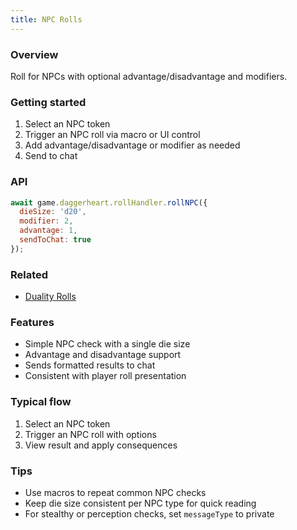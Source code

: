 ```yaml
---
title: NPC Rolls
---
```


### Overview
Roll for NPCs with optional advantage/disadvantage and modifiers.

### Getting started
1. Select an NPC token
2. Trigger an NPC roll via macro or UI control
3. Add advantage/disadvantage or modifier as needed
4. Send to chat

### API
```javascript
await game.daggerheart.rollHandler.rollNPC({
  dieSize: 'd20',
  modifier: 2,
  advantage: 1,
  sendToChat: true
});
```

### Related
- [Duality Rolls](./duality-rolls.md)

### Features
- Simple NPC check with a single die size
- Advantage and disadvantage support
- Sends formatted results to chat
- Consistent with player roll presentation

### Typical flow
1. Select an NPC token
2. Trigger an NPC roll with options
3. View result and apply consequences

### Tips
- Use macros to repeat common NPC checks
- Keep die size consistent per NPC type for quick reading
- For stealthy or perception checks, set `messageType` to private